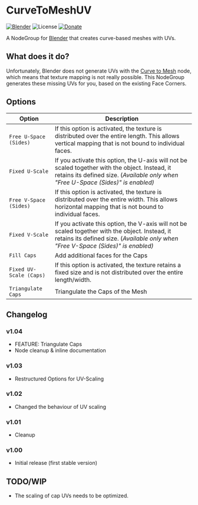 # CurveToMeshUV

[![Blender](https://img.shields.io/badge/Blender-3.1-%23ea7600?style=for-the-badge)](https:/www.blender.org/)
![License](https://img.shields.io/github/license/quellenform/blender-CurveToMeshUV?style=for-the-badge)
[![Donate](https://img.shields.io/badge/Donate-PayPal-green.svg?style=for-the-badge)](https://www.paypal.me/quellenform)

A NodeGroup for [Blender](https://www.blender.org/) that creates curve-based meshes with UVs.



## What does it do?

Unfortunately, Blender does not generate UVs with the [Curve to Mesh](https://docs.blender.org/manual/en/latest/modeling/geometry_nodes/curve/curve_to_mesh.html) node, which means that texture mapping is not really possible.
This NodeGroup generates these missing UVs for you, based on the existing Face Corners.



## Options

| Option | Description |
| ----- | ----------- |
| `Free U-Space (Sides)` | If this option is activated, the texture is distributed over the entire length. This allows vertical mapping that is not bound to individual faces. |
| `Fixed U-Scale` | If you activate this option, the U-axis will not be scaled together with the object. Instead, it retains its defined size. (*Available only when "Free U-Space (Sides)" is enabled)* |
| `Free V-Space (Sides)` | If this option is activated, the texture is distributed over the entire width. This allows horizontal mapping that is not bound to individual faces. |
| `Fixed V-Scale` | If you activate this option, the V-axis will not be scaled together with the object. Instead, it retains its defined size. (*Available only when "Free V-Space (Sides)" is enabled)* |
| `Fill Caps` | Add additional faces for the Caps |
| `Fixed UV-Scale (Caps)` | If this option is activated, the texture retains a fixed size and is not distributed over the entire length/width. |
| `Triangulate Caps` | Triangulate the Caps of the Mesh |



## Changelog

### v1.04
- FEATURE: Triangulate Caps
- Node cleanup & inline documentation

### v1.03
- Restructured Options for UV-Scaling

### v1.02
- Changed the behaviour of UV scaling

### v1.01
- Cleanup

### v1.00
- Initial release (first stable version)



## TODO/WIP

- The scaling of cap UVs needs to be optimized.
